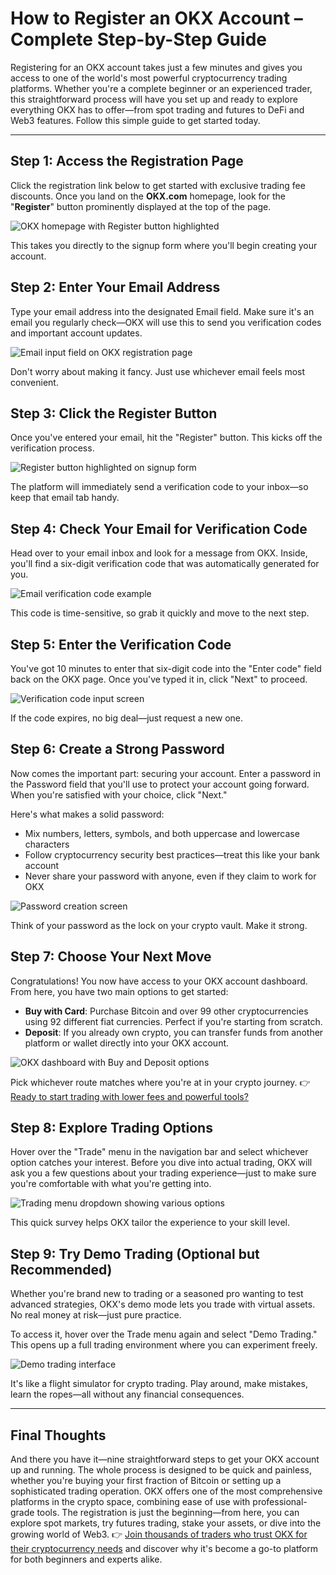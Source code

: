 # How to Register an OKX Account – Complete Step-by-Step Guide

Registering for an OKX account takes just a few minutes and gives you access to one of the world's most powerful cryptocurrency trading platforms. Whether you're a complete beginner or an experienced trader, this straightforward process will have you set up and ready to explore everything OKX has to offer—from spot trading and futures to DeFi and Web3 features. Follow this simple guide to get started today.

---

## Step 1: Access the Registration Page

Click the registration link below to get started with exclusive trading fee discounts. Once you land on the **OKX.com** homepage, look for the "**Register**" button prominently displayed at the top of the page.

![OKX homepage with Register button highlighted](image/3603318681759.webp)

This takes you directly to the signup form where you'll begin creating your account.

## Step 2: Enter Your Email Address

Type your email address into the designated Email field. Make sure it's an email you regularly check—OKX will use this to send you verification codes and important account updates.

![Email input field on OKX registration page](image/36385136842856.webp)

Don't worry about making it fancy. Just use whichever email feels most convenient.

## Step 3: Click the Register Button

Once you've entered your email, hit the "Register" button. This kicks off the verification process. 

![Register button highlighted on signup form](image/9321389593.webp)

The platform will immediately send a verification code to your inbox—so keep that email tab handy.

## Step 4: Check Your Email for Verification Code

Head over to your email inbox and look for a message from OKX. Inside, you'll find a six-digit verification code that was automatically generated for you.

![Email verification code example](image/38589942.webp)

This code is time-sensitive, so grab it quickly and move to the next step.

## Step 5: Enter the Verification Code

You've got 10 minutes to enter that six-digit code into the "Enter code" field back on the OKX page. Once you've typed it in, click "Next" to proceed.

![Verification code input screen](image/19861058368517.webp)

If the code expires, no big deal—just request a new one.

## Step 6: Create a Strong Password

Now comes the important part: securing your account. Enter a password in the Password field that you'll use to protect your account going forward. When you're satisfied with your choice, click "Next."

Here's what makes a solid password:

- Mix numbers, letters, symbols, and both uppercase and lowercase characters
- Follow cryptocurrency security best practices—treat this like your bank account
- Never share your password with anyone, even if they claim to work for OKX

![Password creation screen](image/0779453402.webp)

Think of your password as the lock on your crypto vault. Make it strong.

## Step 7: Choose Your Next Move

Congratulations! You now have access to your OKX account dashboard. From here, you have two main options to get started:

- **Buy with Card**: Purchase Bitcoin and over 99 other cryptocurrencies using 92 different fiat currencies. Perfect if you're starting from scratch.
- **Deposit**: If you already own crypto, you can transfer funds from another platform or wallet directly into your OKX account.

![OKX dashboard with Buy and Deposit options](image/811440486.webp)

Pick whichever route matches where you're at in your crypto journey. 👉 [Ready to start trading with lower fees and powerful tools?](https://www.okx.com/join/47044926)

## Step 8: Explore Trading Options

Hover over the "Trade" menu in the navigation bar and select whichever option catches your interest. Before you dive into actual trading, OKX will ask you a few questions about your trading experience—just to make sure you're comfortable with what you're getting into.

![Trading menu dropdown showing various options](image/7273340867871839.webp)

This quick survey helps OKX tailor the experience to your skill level.

## Step 9: Try Demo Trading (Optional but Recommended)

Whether you're brand new to trading or a seasoned pro wanting to test advanced strategies, OKX's demo mode lets you trade with virtual assets. No real money at risk—just pure practice.

To access it, hover over the Trade menu again and select "Demo Trading." This opens up a full trading environment where you can experiment freely.

![Demo trading interface](image/48903066.webp)

It's like a flight simulator for crypto trading. Play around, make mistakes, learn the ropes—all without any financial consequences.

---

## Final Thoughts

And there you have it—nine straightforward steps to get your OKX account up and running. The whole process is designed to be quick and painless, whether you're buying your first fraction of Bitcoin or setting up a sophisticated trading operation. OKX offers one of the most comprehensive platforms in the crypto space, combining ease of use with professional-grade tools. The registration is just the beginning—from here, you can explore spot markets, try futures trading, stake your assets, or dive into the growing world of Web3. 👉 [Join thousands of traders who trust OKX for their cryptocurrency needs](https://www.okx.com/join/47044926) and discover why it's become a go-to platform for both beginners and experts alike.
